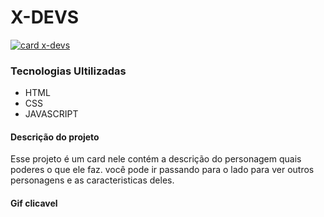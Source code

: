 # X-DEVS
 
 [<img src="/animação.gif" alt="card x-devs">](https://sthefanymerces.github.io/X-DEVS/)

### Tecnologias Ultilizadas 

- HTML
- CSS
- JAVASCRIPT

#### Descrição do projeto
Esse projeto é um card nele contém a descrição do personagem quais poderes o que ele faz. você pode ir passando para o lado para ver outros personagens e as caracteristicas deles.

 #### Gif clicavel 
